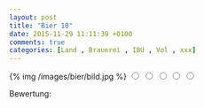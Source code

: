 ```yaml
---
layout: post
title: "Bier 10"
date: 2015-11-29 11:11:39 +0100
comments: true
categories: [Land , Brauerei , IBU , Vol , xxx]
---
```


{% img /images/bier/bild.jpg %}
<span class="star-rating">
<input type="radio" name="rating_10" value="1"><i></i>
<input type="radio" name="rating_10" value="2"><i></i>
<input type="radio" name="rating_10" value="3"><i></i>
<input type="radio" name="rating_10" value="4"><i></i>
<input type="radio" name="rating_10" value="5"><i></i>
</span>
<div class="fa fa-users"> Bewertung: <span id="avgRating_10"></span></div>
<div id="rated_10"></div>
